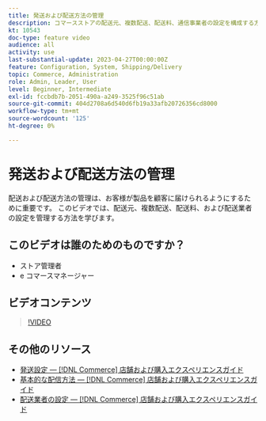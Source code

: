 ```yaml
---
title: 発送および配送方法の管理
description: コマースストアの配送元、複数配送、配送料、通信事業者の設定を構成する方法を説明します。
kt: 10543
doc-type: feature video
audience: all
activity: use
last-substantial-update: 2023-04-27T00:00:00Z
feature: Configuration, System, Shipping/Delivery
topic: Commerce, Administration
role: Admin, Leader, User
level: Beginner, Intermediate
exl-id: fccbdb7b-2051-490a-a249-3525f96c51ab
source-git-commit: 404d2708a6d540d6fb19a33afb20726356cd8000
workflow-type: tm+mt
source-wordcount: '125'
ht-degree: 0%

---
```


# 発送および配送方法の管理

配送および配送方法の管理は、お客様が製品を顧客に届けられるようにするために重要です。 このビデオでは、配送元、複数配送、配送料、および配送業者の設定を管理する方法を学びます。

## このビデオは誰のためのものですか？

- ストア管理者
- e コマースマネージャー

## ビデオコンテンツ

>[!VIDEO](https://video.tv.adobe.com/v/343658?quality=12&learn=on)

## その他のリソース

- [発送設定 — [!DNL Commerce] 店舗および購入エクスペリエンスガイド](https://experienceleague.adobe.com/docs/commerce-admin/stores-sales/delivery/shipping-settings.html)
- [基本的な配信方法 — [!DNL Commerce] 店舗および購入エクスペリエンスガイド](https://experienceleague.adobe.com/docs/commerce-admin/stores-sales/delivery/delivery.html#basic-delivery-methods)
- [配送業者の設定 — [!DNL Commerce] 店舗および購入エクスペリエンスガイド](https://experienceleague.adobe.com/docs/commerce-admin/stores-sales/delivery/shipping-carriers/carriers.html)
